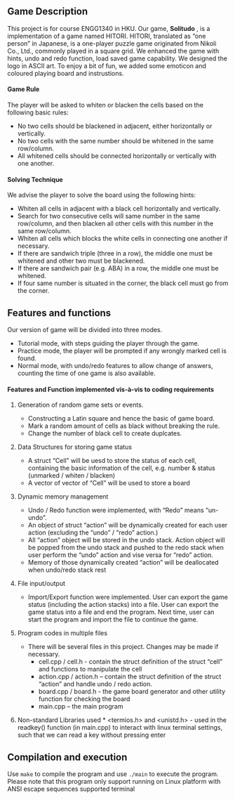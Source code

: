 ## Game Description

This project is for course ENGG1340 in HKU. Our game, **Solitudo** , is a implementation of a game named HITORI. HITORI, translated as “one person” in Japanese, is a one-player puzzle game originated from Nikoli Co., Ltd., commonly played in a square grid. We enhanced the game with hints, undo and redo function, load saved game capability. We designed the logo in ASCII art. To enjoy a bit of fun, we added some emoticon and  coloured playing board and instrustions.

#### Game Rule
The player will be asked to whiten or blacken the cells based on the following basic rules:
*   No two cells should be blackened in adjacent, either horizontally or vertically.
*   No two cells with the same number should be whitened in the same row/column.
*   All whitened cells should be connected horizontally or vertically with one another.

#### Solving Technique
We advise the player to solve the board using the following hints:
*   Whiten all cells in adjacent with a black cell horizontally and vertically.
*   Search for two consecutive cells will same number in the same row/column, and then blacken all other cells with this number in the same row/column.
*   Whiten all cells which blocks the white cells in connecting one another if necessary.
*   If there are sandwich triple (three in a row), the middle one must be whitened and other two must be blackened.
*   If there are sandwich pair (e.g. ABA) in a row, the middle one must be whitened.
*   If four same number is situated in the corner, the black cell must go from the corner.

## Features and functions
Our version of game will be divided into three modes. 
*   Tutorial mode, with steps guiding the player through the game. 
*   Practice mode, the player will be prompted if any wrongly marked cell is found. 
*   Normal mode, with undo/redo features to allow change of answers, counting the time of one game is also available.


#### Features and Function implemented vis-à-vis to coding requirements
1.  Generation of random game sets or events.
    *   Constructing a Latin square and hence the basic of game board.
    *   Mark a random amount of cells as black without breaking the rule.
    *   Change the number of black cell to create duplcates.

2.  Data Structures for storing game status
    *   A struct “Cell” will be uesd to store the status of each cell, containing the basic information of the cell, e.g. number & status (unmarked / whiten / blacken)
    *   A vector of vector of “Cell” will be used to store a board

3.  Dynamic memory management
    *   Undo / Redo function were implemented, with “Redo” means “un-undo”.
    *   An object of struct “action” will be dynamically created for each user action (excluding the “undo” / “redo” action.)
    *   All “action” object will be stored in the undo stack. Action object will be popped from the undo stack and pushed to the redo stack when user perform the “undo” action and vise versa for “redo” action.
    *	Memory of those dynamically created “action” will be deallocated when undo/redo stack rest
    

4.  File input/output
    *   Import/Export function were implemented. User can export the game status (including the action stacks) into a file. User can export the game status into a file and end the program. Next time, user can start the program and import the file to continue the game.

5.  Program codes in multiple files
    *   There will be several files in this project. Changes may be made if necessary. 
	    *   cell.cpp / cell.h - contain the struct definition of the struct “cell” and functions to manipulate the cell
	    *   action.cpp / action.h – contain the struct definition of the struct “action” and handle undo / redo action.
	    *	board.cpp / board.h - the game board generator and other utility function for checking the board
	    *   main.cpp – the main program
	    
6.   Non-standard Libraries used
	*   <termios.h> and <unistd.h> - used in the readkey() function (in main.cpp) to interact with linux terminal settings, such that we can read a key without pressing enter


## Compilation and execution
Use `make` to compile the program and use `./main` to execute the program. Please note that this program only support running on Linux platform with ANSI escape sequences supported terminal
	
